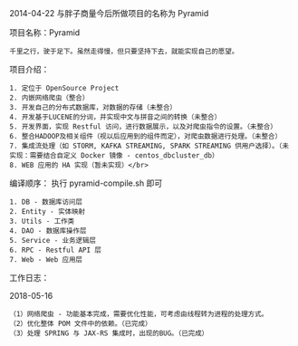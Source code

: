 2014-04-22 与胖子商量今后所做项目的名称为 Pyramid

项目名称：Pyramid

	千里之行，驶于足下。虽然走得慢，但只要坚持下去，就能实现自己的愿望。

项目介绍：
    
    1. 定位于 OpenSource Project
    2. 内嵌网络爬虫（整合）
    3. 开发自己的分布式数据库，对数据的存储（未整合）
    4. 开发基于LUCENE的分词，并实现中文与拼音之间的转换（未整合）
    5. 开发界面，实现 Restful 访问，进行数据展示，以及对爬虫指令的设置。（未整合）
    6. 整合HADOOP及相关组件（视以后应用到的组件而定），对爬虫数据进行处理。（未整合）
    7. 集成流处理（如 STORM, KAFKA STREAMING, SPARK STREAMING 供用户选择）。（未实现：需要结合自定义 Docker 镜像 - centos_dbcluster_db）
    8. WEB 应用的 HA 实现（暂未实现）</br>

编译顺序：
    执行 pyramid-compile.sh 即可

    1. DB - 数据库访问层
    2. Entity - 实体映射
    3. Utils - 工作类
    4. DAO - 数据库操作层
    5. Service - 业务逻辑层
    6. RPC - Restful API 层
    7. Web - Web 应用层

工作日志：

2018-05-16

	（1）网络爬虫 - 功能基本完成，需要优化性能，可考虑由线程转为进程的处理方式。
	（2）优化整体 POM 文件中的依赖。（已完成）
	（3）处理 SPRING 与 JAX-RS 集成时，出现的BUG。（已完成）
